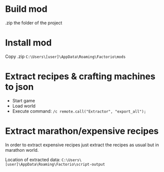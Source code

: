 # Build mod
.zip the folder of the project

# Install mod
Copy .zip `C:\Users\[user]\AppData\Roaming\Factorio\mods`

# Extract recipes & crafting machines to json
* Start game
* Load world
* Execute command: `/c remote.call("Extractor", "export_all");`

# Extract marathon/expensive recipes
In order to extract expensive recipes just extract the recipes as usual but in marathon world.

Location of extracted data: `C:\Users\[user]\AppData\Roaming\Factorio\script-output`